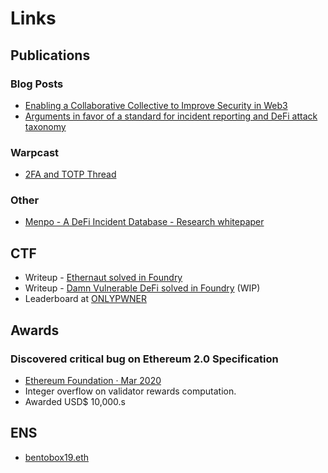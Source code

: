 # Links

## Publications

### Blog Posts

* [Enabling a Collaborative Collective to Improve Security in Web3](https://consensys.io/blog/enabling-collaborative-collective-improve-security-web3)
* [Arguments in favor of a standard for incident reporting and DeFi attack taxonomy](https://bentobox19.github.io/posts/stix_and_defi_attack_taxonomy)

### Warpcast

* [2FA and TOTP Thread](https://warpcast.com/bentobox19/0xcc84dbae)

### Other

* [Menpo - A DeFi Incident Database - Research whitepaper](https://docs.google.com/document/d/1bmbzHYu9s5DTgSinJXHdFWjBWla43jV1G6SnX3X8OB4/edit#heading=h.hfqnt8tzve7p)

## CTF

* Writeup - [Ethernaut solved in Foundry](https://github.com/bentobox19/ethernaut-foundry/blob/main/writeups.md)
* Writeup - [Damn Vulnerable DeFi solved in Foundry](https://github.com/bentobox19/damn-vulnerable-defi-foundry/blob/main/writeups.md) (WIP)
* Leaderboard at [ONLYPWNER](https://onlypwner.xyz/leaderboard)

## Awards

### Discovered critical bug on Ethereum 2.0 Specification

* [Ethereum Foundation · Mar 2020](https://blog.ethereum.org/2020/03/31/eth2-quick-update-no-10/)
* Integer overflow on validator rewards computation.
* Awarded USD$ 10,000.s

## ENS

* [bentobox19.eth](https://app.ens.domains/bentobox19.eth)
